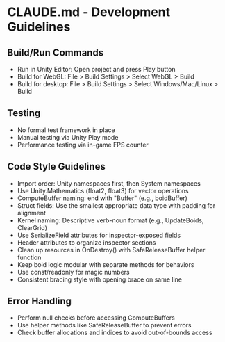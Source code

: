 # CLAUDE.md - Development Guidelines

## Build/Run Commands
- Run in Unity Editor: Open project and press Play button
- Build for WebGL: File > Build Settings > Select WebGL > Build
- Build for desktop: File > Build Settings > Select Windows/Mac/Linux > Build

## Testing
- No formal test framework in place
- Manual testing via Unity Play mode
- Performance testing via in-game FPS counter

## Code Style Guidelines
- Import order: Unity namespaces first, then System namespaces
- Use Unity.Mathematics (float2, float3) for vector operations
- ComputeBuffer naming: end with "Buffer" (e.g., boidBuffer)
- Struct fields: Use the smallest appropriate data type with padding for alignment
- Kernel naming: Descriptive verb-noun format (e.g., UpdateBoids, ClearGrid)
- Use SerializeField attributes for inspector-exposed fields
- Header attributes to organize inspector sections
- Clean up resources in OnDestroy() with SafeReleaseBuffer helper function
- Keep boid logic modular with separate methods for behaviors
- Use const/readonly for magic numbers
- Consistent bracing style with opening brace on same line

## Error Handling
- Perform null checks before accessing ComputeBuffers
- Use helper methods like SafeReleaseBuffer to prevent errors
- Check buffer allocations and indices to avoid out-of-bounds access